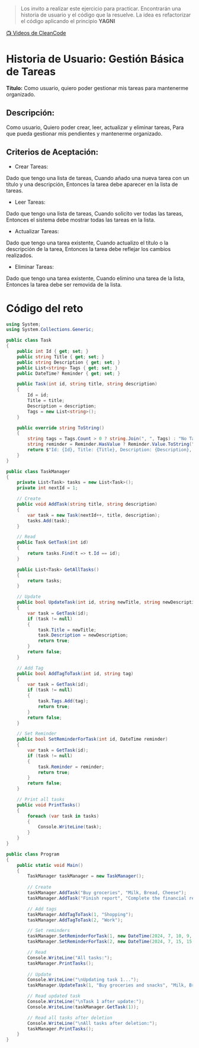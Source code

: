 > Los invito a realizar este ejercicio para practicar. Encontrarán una historia de usuario y el código que la resuelve. La idea es refactorizar el código aplicando el principio **YAGNI**

[ :tv: Videos de CleanCode](https://www.youtube.com/watch?v=PGtzp_9IFb8&list=PLjU2Ord0op_MRkbfS2wc69N1G1_QAOIbW)  

# Historia de Usuario: Gestión Básica de Tareas
**Título:** Como usuario, quiero poder gestionar mis tareas para mantenerme organizado.

## Descripción:
Como usuario,
Quiero poder crear, leer, actualizar y eliminar tareas,
Para que pueda gestionar mis pendientes y mantenerme organizado.

## Criterios de Aceptación:

- Crear Tareas:

Dado que tengo una lista de tareas,
Cuando añado una nueva tarea con un título y una descripción,
Entonces la tarea debe aparecer en la lista de tareas.

- Leer Tareas:

Dado que tengo una lista de tareas,
Cuando solicito ver todas las tareas,
Entonces el sistema debe mostrar todas las tareas en la lista.

- Actualizar Tareas:

Dado que tengo una tarea existente,
Cuando actualizo el título o la descripción de la tarea,
Entonces la tarea debe reflejar los cambios realizados.

- Eliminar Tareas:

Dado que tengo una tarea existente,
Cuando elimino una tarea de la lista,
Entonces la tarea debe ser removida de la lista.

# Código del reto

```csharp
using System;
using System.Collections.Generic;

public class Task
{
    public int Id { get; set; }
    public string Title { get; set; }
    public string Description { get; set; }
    public List<string> Tags { get; set; }
    public DateTime? Reminder { get; set; }

    public Task(int id, string title, string description)
    {
        Id = id;
        Title = title;
        Description = description;
        Tags = new List<string>();
    }

    public override string ToString()
    {
        string tags = Tags.Count > 0 ? string.Join(", ", Tags) : "No Tags";
        string reminder = Reminder.HasValue ? Reminder.Value.ToString("g") : "No Reminder";
        return $"Id: {Id}, Title: {Title}, Description: {Description}, Tags: {tags}, Reminder: {reminder}";
    }
}

public class TaskManager
{
    private List<Task> tasks = new List<Task>();
    private int nextId = 1;

    // Create
    public void AddTask(string title, string description)
    {
        var task = new Task(nextId++, title, description);
        tasks.Add(task);
    }

    // Read
    public Task GetTask(int id)
    {
        return tasks.Find(t => t.Id == id);
    }

    public List<Task> GetAllTasks()
    {
        return tasks;
    }

    // Update
    public bool UpdateTask(int id, string newTitle, string newDescription)
    {
        var task = GetTask(id);
        if (task != null)
        {
            task.Title = newTitle;
            task.Description = newDescription;
            return true;
        }
        return false;
    }

    // Add Tag
    public bool AddTagToTask(int id, string tag)
    {
        var task = GetTask(id);
        if (task != null)
        {
            task.Tags.Add(tag);
            return true;
        }
        return false;
    }

    // Set Reminder
    public bool SetReminderForTask(int id, DateTime reminder)
    {
        var task = GetTask(id);
        if (task != null)
        {
            task.Reminder = reminder;
            return true;
        }
        return false;
    }

    // Print all tasks
    public void PrintTasks()
    {
        foreach (var task in tasks)
        {
            Console.WriteLine(task);
        }
    }
}

public class Program
{
    public static void Main()
    {
        TaskManager taskManager = new TaskManager();
        
        // Create
        taskManager.AddTask("Buy groceries", "Milk, Bread, Cheese");
        taskManager.AddTask("Finish report", "Complete the financial report for Q2");

        // Add tags
        taskManager.AddTagToTask(1, "Shopping");
        taskManager.AddTagToTask(2, "Work");

        // Set reminders
        taskManager.SetReminderForTask(1, new DateTime(2024, 7, 10, 9, 0, 0));
        taskManager.SetReminderForTask(2, new DateTime(2024, 7, 15, 15, 0, 0));

        // Read
        Console.WriteLine("All tasks:");
        taskManager.PrintTasks();
        
        // Update
        Console.WriteLine("\nUpdating task 1...");
        taskManager.UpdateTask(1, "Buy groceries and snacks", "Milk, Bread, Cheese, Snacks");

        // Read updated task
        Console.WriteLine("\nTask 1 after update:");
        Console.WriteLine(taskManager.GetTask(1));

        // Read all tasks after deletion
        Console.WriteLine("\nAll tasks after deletion:");
        taskManager.PrintTasks();
    }
}
```
